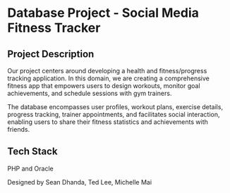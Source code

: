 # Database Project - Social Media Fitness Tracker

## Project Description

Our project centers around developing a health and fitness/progress tracking application. 
In this domain, we are creating a comprehensive fitness app that empowers users to design workouts, 
monitor goal achievements, and schedule sessions with gym trainers. 

The database encompasses user profiles, workout plans, exercise details, progress tracking, trainer appointments, 
and facilitates social interaction, enabling users to share their fitness statistics and achievements with friends.

## Tech Stack

PHP and Oracle

Designed by Sean Dhanda, Ted Lee, Michelle Mai



